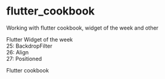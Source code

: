 # flutter_cookbook
Working with flutter cookbook, widget of the week and other

Flutter Widget of the week<br>
25: BackdropFilter <br>
26: Align <br>
27: Positioned <br>

Flutter cookbook

